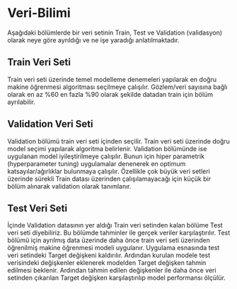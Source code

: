 # Veri-Bilimi

 Aşağıdaki bölümlerde bir veri setinin Train, Test ve Validation (validasyon) olarak neye göre ayrıldığı ve ne işe yaradığı anlatılmaktadır.

## Train Veri Seti
Train veri seti üzerinde temel modelleme denemeleri yapılarak en doğru makine öğrenmesi algoritması seçilmeye çalışılır. Gözlem/veri sayısına bağlı olarak en az %60 en fazla %90 olarak şekilde datadan train için bölüm ayrılabilir.
## Validation Veri Seti
Validation bölümü train veri seti içinden seçilir. Train veri seti üzerinde doğru model seçimi yapılarak algoritma belirlenir. Validation bölümünde ise uygulanan model iyileştirilmeye çalışılır. Bunun için hiper parametrik (hyperparameter tuning) uygulamalar denenerek en optimum katsayılar/ağırlıklar bulunmaya çalışılır. Özellikle çok büyük veri setleri üzerinde sürekli Train datası üzerinden çalışılamayacağı için küçük bir bölüm alınarak validation olarak tanımlanır.
## Test Veri Seti
İçinde Validation datasının yer aldığı Train veri setinden kalan bölüme Test veri seti diyebiliriz. Bu bölümde tahminler ile gerçek veriler karşılaştırılır. Test bölümü için ayrılmış data üzerinde daha önce train veri seti üzerinden öğrenilmiş makine öğrenmesi modeli uygulanır. Uygulama esnasında test veri setindeki Target  değişkeni kaldırılır. Ardından kurulan modele test verisindeki değişkenler eklenerek modelden Target değişken tahmin edilmesi beklenir. Ardından tahmin edilen değişkenler ile daha önce veri setinden çıkarılan Target değişken karşılaştırılıp model performansı ölçülür.

